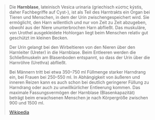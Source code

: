 > Die **Harnblase**, lateinisch Vesica urinaria (griechisch κύστις kýstis, daher Fachbegriffe auf Cyst-), ist als Teil des Harntrakts ein Organ bei Tieren und Menschen, in dem der Urin zwischengespeichert wird. Sie ermöglicht, den Harn willentlich und nur von Zeit zu Zeit abzugeben, obwohl aus der Niere ununterbrochen Harn abfließt. Das muskuläre, von Urothel ausgekleidete Hohlorgan liegt beim Menschen relativ gut geschützt im kleinen Becken.
>
> Der Urin gelangt bei den Wirbeltieren von den Nieren über den Harnleiter (Ureter) in die Harnblase. Beim Entleeren werden die Schließmuskeln am Blasenboden entspannt, so dass der Urin über die Harnröhre (Urethra) abfließt.
>
> Bei Männern tritt bei etwa 350–750 ml Füllmenge starker Harndrang ein, bei Frauen bei 250–550 ml. In Abhängigkeit von äußeren und inneren Reizen kann es auch schon bei deutlich geringerer Füllung zu Harndrang oder auch zu unwillkürlicher Entleerung kommen. Das maximale Fassungsvermögen der Harnblase (Blasenkapazität) beträgt beim erwachsenen Menschen je nach Körpergröße zwischen 900 und 1500 ml.
>
> [Wikipedia](https://de.wikipedia.org/wiki/Harnblase)